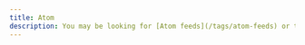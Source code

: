 ```yaml
---
title: Atom
description: You may be looking for [Atom feeds](/tags/atom-feeds) or the defunct [Atom code editor](/tags/atom-editor).
---
```

